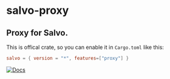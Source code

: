# salvo-proxy

## Proxy for Salvo.

This is offical crate, so you can enable it in `Cargo.toml` like this:

```toml
salvo = { version = "*", features=["proxy"] }
```

[![Docs](https://docs.rs/salvo-proxy/badge.svg)](https://docs.rs/salvo-proxy)
